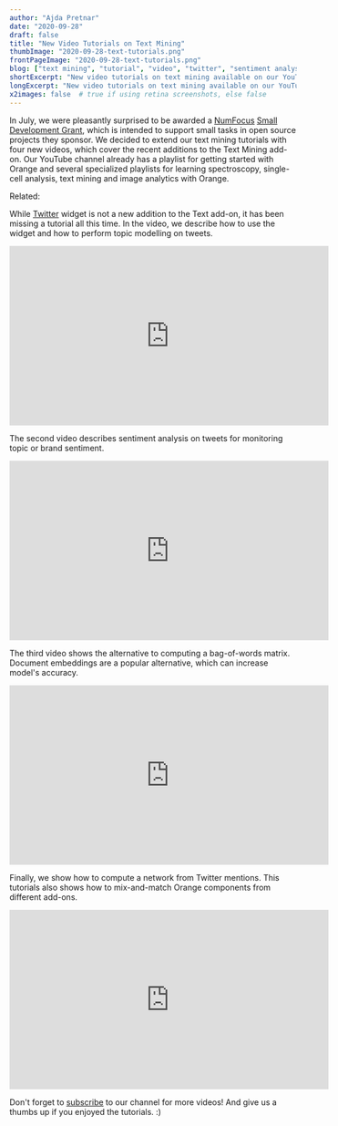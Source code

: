 ```yaml
---
author: "Ajda Pretnar"
date: "2020-09-28"
draft: false
title: "New Video Tutorials on Text Mining"
thumbImage: "2020-09-28-text-tutorials.png"
frontPageImage: "2020-09-28-text-tutorials.png"
blog: ["text mining", "tutorial", "video", "twitter", "sentiment analysis", "embedding"]
shortExcerpt: "New video tutorials on text mining available on our YouTube channel."
longExcerpt: "New video tutorials on text mining available on our YouTube channel."
x2images: false  # true if using retina screenshots, else false
---
```


In July, we were pleasantly surprised to be awarded a [NumFocus](https://numfocus.org/) [Small Development Grant](https://numfocus.org/programs/sustainability), which is intended to support small tasks in open source projects they sponsor. We decided to extend our text mining tutorials with four new videos, which cover the recent additions to the Text Mining add-on. Our YouTube channel already has a playlist for getting started with Orange and several specialized playlists for learning spectroscopy, single-cell analysis, text mining and image analytics with Orange.

Related: <LinkNew url="blog/2016/02/26/getting-started-series-pt2/" name="Getting Started Series Part 2"/>

While [Twitter](https://orange.biolab.si/widget-catalog/text-mining/twitter-widget/) widget is not a new addition to the Text add-on, it has been missing a tutorial all this time. In the video, we describe how to use the widget and how to perform topic modelling on tweets.

<iframe width="560" height="315" src="https://www.youtube.com/embed/HDkI6G4slzQ" frameborder="0" allow="accelerometer; autoplay; clipboard-write; encrypted-media; gyroscope; picture-in-picture" allowfullscreen></iframe>

The second video describes sentiment analysis on tweets for monitoring topic or brand sentiment.

<iframe width="560" height="315" src="https://www.youtube.com/embed/7Fnli0wc11g" frameborder="0" allow="accelerometer; autoplay; clipboard-write; encrypted-media; gyroscope; picture-in-picture" allowfullscreen></iframe>

The third video shows the alternative to computing a bag-of-words matrix. Document embeddings are a popular alternative, which can increase model's accuracy.

<iframe width="560" height="315" src="https://www.youtube.com/embed/FPp3pDCw7u4" frameborder="0" allow="accelerometer; autoplay; clipboard-write; encrypted-media; gyroscope; picture-in-picture" allowfullscreen></iframe>

Finally, we show how to compute a network from Twitter mentions. This tutorials also shows how to mix-and-match Orange components from different add-ons.

<iframe width="560" height="315" src="https://www.youtube.com/embed/XE1_tPgfxoA" frameborder="0" allow="accelerometer; autoplay; clipboard-write; encrypted-media; gyroscope; picture-in-picture" allowfullscreen></iframe>

Don't forget to <a href="https://www.youtube.com/c/OrangeDataMining">subscribe</a> to our channel for more videos! And give us a thumbs up if you enjoyed the tutorials. :)